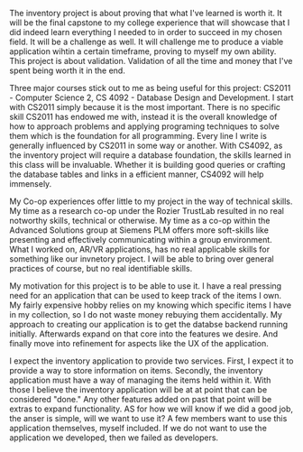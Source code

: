 The inventory project is about proving that what I've learned is worth it. It will be the final capstone to my college experience
that will showcase that I did indeed learn everything I needed to in order to succeed in my chosen field. It will be a challenge
as well. It will challenge me to produce a viable application wihtin a certain timeframe, proving to myself my own ability. This
project is about validation. Validation of all the time and money that I've spent being worth it in the end.

Three major courses stick out to me as being useful for this project: CS2011 - Computer Science 2, CS 4092 - Database Design and
Development. I start with CS2011 simply because it is the most important. There is no specific skill
CS2011 has endowed me with, instead it is the overall knowledge of how to approach problems and applying programing techniques to
solve them which is the foundation for all programming. Every line I write is generally influenced by CS2011 in some way or another.
With CS4092, as the inventory project will require a database foundation, the skills learned in this class will be invaluable.
Whether it is building good queries or crafting the database tables and links in a efficient manner, CS4092 will help immensely.

My Co-op experiences offer little to my project in the way of technical skills. My time as a research co-op under the Rozier
TrustLab resulted in no real notworthy skills, technical or otherwise. My time as a co-op within the Advanced Solutions group at
Siemens PLM offers more soft-skills like presenting and effectively communicating within a group environment. What I worked on,
AR/VR applications, has no real applicable skills for something like our invnetory project. I will be able to bring over general
practices of course, but no real identifiable skills.

My motivation for this project is to be able to use it. I have a real pressing need for an application that can be used to keep
track of the items I own. My fairly expensive hobby relies on my knowing which specific items I have in my collection, so I do
not waste money rebuying them accidentally. My approach to creating our application is to get the databse backend running
initially. Afterwards expand on that core into the features we desire. And finally move into refinement for aspects like the
UX of the application.

I expect the inventory application to provide two services. First, I expect it to provide a way to store information on items.
Secondly, the inventory application must have a way of managing the items held within it. With those I believe the inventory
application will be at at point that can be considered "done." Any other features added on past that point will be extras to
expand functionality. AS for how we will know if we did a good job, the anser is simple, will we want to use it? A few members
want to use this application themselves, myself included. If we do not want to use the application we developed, then we failed
as developers.